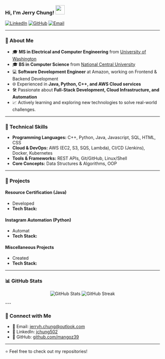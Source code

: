 ### Hi, I'm Jerry Chung! <img src="https://raw.githubusercontent.com/mangoz39/mangoz39/main/wave.gif" width="30px">

[![LinkedIn](https://img.shields.io/badge/LinkedIn-0077B5?style=flat&logo=linkedin&logoColor=white)](https://www.linkedin.com/in/jchung502)
[![GitHub](https://img.shields.io/badge/GitHub-181717?style=flat&logo=github&logoColor=white)](https://github.com/mangoz39)
[![Email](https://img.shields.io/badge/Email-jerryh.chung@outlook.com-red)](mailto:jerryh.chung@outlook.com)

---

### 🚀 About Me

- 🎓 **MS in Electrical and Computer Engineering** from [University of Washington](https://www.washington.edu/)
- 🎓 **BS in Computer Science** from [National Central University](https://www.ncu.edu.tw/)
- 💻 **Software Development Engineer** at Amazon, working on Frontend & Backend Development
- 🌐 Experienced in **Java, Python, C++, and AWS Cloud services**
- 🛠 Passionate about **Full-Stack Development, Cloud Infrastructure, and Automation**
- 📈 Actively learning and exploring new technologies to solve real-world challenges.

---

### 🔧 Technical Skills

- **Programming Languages:** C++, Python, Java, Javascript, SQL, HTML, CSS
- **Cloud & DevOps:** AWS (EC2, S3, SQS, Lambda), CI/CD (Jenkins), Docker, Kubernetes
- **Tools & Frameworks:** REST APIs, Git/GitHub, Linux/Shell
- **Core Concepts:** Data Structures & Algorithms, OOP

---

### 📂 Projects

#### Resource Certification (Java)
- Developed
- **Tech Stack:** 

#### Instagram Automation (Python)
- Automat
- **Tech Stack:** 

#### Miscellaneous Projects
- Created
- **Tech Stack:** 

---

### 📊 GitHub Stats

<p align="center">
  <img src="https://github-readme-stats.vercel.app/api?username=mangoz39&show_icons=true&theme=radical" alt="GitHub Stats"/>
  <img src="https://github-readme-activity-graph.vercel.app/graph?username=mangoz39&theme=radical" alt="GitHub Streak"/>
</p>
---

### 🤝 Connect with Me

- 📧 Email: [jerryh.chung@outlook.com](mailto:jerryh.chung@outlook.com)
- 💼 LinkedIn: [jchung502](https://www.linkedin.com/in/jchung502)
- 🔗 GitHub: [github.com/mangoz39](https://github.com/mangoz39)

---

⭐️ Feel free to check out my repositories!
